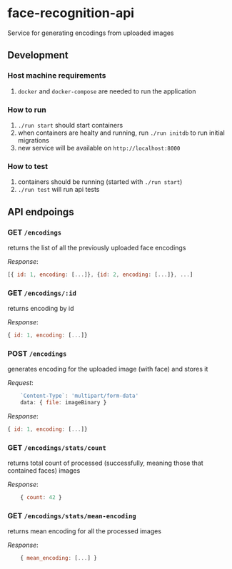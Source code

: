 # face-recognition-api
Service for generating encodings from uploaded images

## Development
### Host machine requirements
1. `docker` and `docker-compose` are needed to run the application

### How to run
1. `./run start` should start containers
1. when containers are healty and running, run `./run initdb` to run initial migrations
1. new service will be available on `http://localhost:8000`

### How to test
1. containers should be running (started with `./run start`)
1. `./run test` will run api tests

## API endpoings
### GET `/encodings`
returns the list of all the previously uploaded face encodings

*Response*:
```js
[{ id: 1, encoding: [...]}, {id: 2, encoding: [...]}, ...]
```
### GET `/encodings/:id`
returns encoding by id

*Response*:
```js
{ id: 1, encoding: [...]}
```
### POST `/encodings`
generates encoding for the uploaded image (with face) and stores it

*Request*:
```js
    `Content-Type`: 'multipart/form-data'
    data: { file: imageBinary }
```

*Response*:
```js
{ id: 1, encoding: [...]}
```

### GET `/encodings/stats/count`
returns total count of processed (successfully, meaning those that contained faces) images

*Response*:
```js
    { count: 42 }
```

### GET `/encodings/stats/mean-encoding`
returns mean encoding for all the processed images

*Response*:
```js
    { mean_encoding: [...] }
```